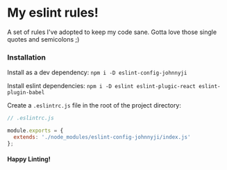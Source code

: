 # My eslint rules!

A set of rules I've adopted to keep my code sane. Gotta love those single quotes and semicolons ;)


### Installation

Install as a dev dependency:
`npm i -D eslint-config-johnnyji`


Install eslint dependencies: 
`npm i -D eslint eslint-plugic-react eslint-plugin-babel`


Create a `.eslintrc.js` file in the root of the project directory:
```javascript
// .eslintrc.js

module.exports = {
  extends: './node_modules/eslint-config-johnnyji/index.js' 
}; 
```


#### Happy Linting!
